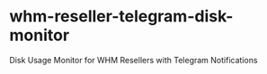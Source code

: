 # whm-reseller-telegram-disk-monitor
Disk Usage Monitor for WHM Resellers with Telegram Notifications
